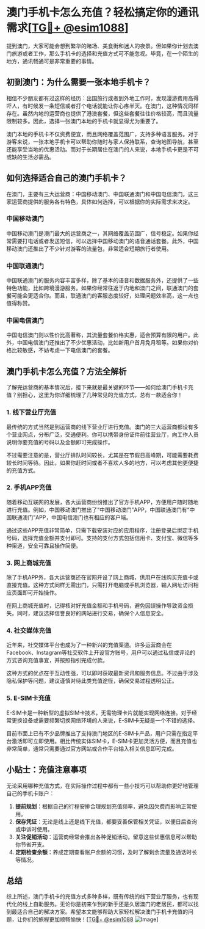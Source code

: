 # 澳门手机卡怎么充值？轻松搞定你的通讯需求[[TG💪+ @esim1088](https://t.me/s/esim1088)]

提到澳门，大家可能会想到繁华的赌场、美食街和迷人的夜景。但如果你计划去澳门旅游或者工作，那么手机卡的选择和充值方式可不能忽视。毕竟，在一个陌生的地方，通讯畅通可是非常重要的事情。

## 初到澳门：为什么需要一张本地手机卡？

相信不少朋友都有过这样的经历：出国旅行或者到外地工作时，发现漫游费用高得吓人，有时候发一条短信或者打个电话就能让你心疼半天。在澳门，这种情况同样存在。虽然内地的运营商也提供了港澳套餐，但这些套餐往往价格较高，而且流量限制较多。因此，选择一张澳门本地的手机卡就显得尤为重要了。

澳门本地的手机卡不仅资费便宜，而且网络覆盖范围广，支持多种语言服务。对于游客来说，一张本地手机卡可以帮助你随时与家人保持联系，查询地图导航，甚至还能享受当地的优惠活动。而对于长期居住在澳门的人来说，本地手机卡更是不可或缺的生活必需品。

## 如何选择适合自己的澳门手机卡？

在澳门，主要有三大运营商：中国移动澳门、中国联通澳门和中国电信澳门。这三家运营商提供的服务各有特色，具体如何选择，可以根据你的实际需求来决定。

### 中国移动澳门

中国移动澳门是澳门最大的运营商之一，其网络覆盖范围广，信号稳定。如果你经常需要打电话或者发送短信，可以选择中国移动澳门的语音通话套餐。此外，中国移动澳门还推出了不少针对游客的流量包，非常适合短期旅行者使用。

### 中国联通澳门

中国联通澳门的服务内容丰富多样，除了基本的语音和数据服务外，还提供了一些特色功能，比如跨境漫游服务。如果你经常往返于内地和澳门之间，联通澳门的套餐可能会更适合你。而且，联通澳门的客服态度较好，处理问题效率高，这一点也值得称赞。

### 中国电信澳门

中国电信澳门则以性价比高著称，其流量套餐价格实惠，适合预算有限的用户。此外，中国电信澳门还推出了不少优惠活动，比如新用户首月免月租等。如果你对价格比较敏感，不妨考虑一下电信澳门的套餐。

## 澳门手机卡怎么充值？方法全解析

了解完运营商的基本情况后，接下来就是最关键的环节——如何给澳门手机卡充值？别担心，这里为你详细梳理了几种常见的充值方式，总有一款适合你！

### 1. 线下营业厅充值

最传统的方式当然是到运营商的线下营业厅进行充值。澳门的三大运营商都设有多个营业网点，分布广泛，交通便利。你可以携带身份证件前往营业厅，向工作人员说明你要充值的号码以及金额即可完成操作。

不过需要注意的是，营业厅排队时间较长，尤其是在节假日高峰期，可能需要耗费较长时间等待。因此，如果你赶时间或者不喜欢人多的地方，可以考虑其他更便捷的充值方式。

### 2. 手机APP充值

随着移动互联网的发展，各大运营商纷纷推出了官方手机APP，方便用户随时随地进行充值。例如，中国移动澳门推出了“中国移动澳门”APP，中国联通澳门有“中国联通澳门”APP，中国电信澳门也有相应的客户端。

通过这些APP充值非常简单，只需下载安装对应的应用程序，注册登录后绑定手机号码，选择充值金额并支付即可。支持的支付方式包括信用卡、支付宝、微信等多种渠道，安全可靠且操作简便。

### 3. 网上商城充值

除了手机APP外，各大运营商还在官网开设了网上商城，供用户在线购买充值卡或直接充值。这种方式同样无需出门，只需打开电脑或手机浏览器，输入网址访问相应页面即可开始操作。

在网上商城充值时，记得核对好充值金额和手机号码，避免因误操作导致资金损失。同时，建议选择信誉良好的网站进行交易，确保个人信息安全。

### 4. 社交媒体充值

近年来，社交媒体平台也成为了一种新兴的充值渠道。许多运营商会在Facebook、Instagram等社交软件上开设官方账号，用户可以通过私信或评论的方式咨询充值事宜，并按照指引完成付款。

这种方式的优点在于互动性强，可以即时获取最新资讯和服务信息。不过由于涉及隐私保护等问题，建议谨慎对待此类充值途径，确保交易过程透明公正。

### 5. E-SIM卡充值

E-SIM卡是一种新型的虚拟SIM卡技术，无需物理卡片就能实现网络连接。对于经常更换设备或需要频繁切换网络环境的人来说，E-SIM卡无疑是一个不错的选择。

目前市面上已有不少品牌推出了支持澳门地区的E-SIM卡产品，用户只需在指定平台激活即可立即使用。相比传统实体SIM卡，E-SIM卡更加灵活方便，而且充值也非常简单，通常只需要通过官方网站或合作平台输入相关信息即可完成。

## 小贴士：充值注意事项

无论采用哪种充值方式，在实际操作过程中都有一些小技巧可以帮助你更好地管理自己的手机卡账户：

1. **提前规划**：根据自己的行程安排合理规划充值频率，避免因欠费而影响正常使用。
2. **保存凭证**：无论是线上还是线下充值，都要妥善保管相关凭证，以便日后查询或申诉时使用。
3. **关注促销活动**：运营商经常会推出各种促销活动，留意这些优惠信息可以帮助你节省开支。
4. **定期检查余额**：养成定期查看账户余额的习惯，及时了解剩余流量及通话时长等情况。

## 总结

综上所述，澳门手机卡的充值方式多种多样，既有传统的线下营业厅服务，也有现代化的线上自助服务。无论你是初来乍到的新手还是久居澳门的老居民，都可以找到最适合自己的解决方案。希望本文能够帮助大家轻松解决澳门手机卡充值的问题，让你们的旅程更加顺畅愉快！[[TG💪+ @esim1088](https://t.me/s/esim1088) ![Image](https://i.postimg.cc/4NQfJmqS/Snipaste-2025-05-13-00-14-12.png)]